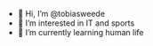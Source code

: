 - 👋 Hi, I’m @tobiasweede
- 👀 I’m interested in IT and sports
- 🌱 I’m currently learning human life

<!---
tobiasweede/tobiasweede is a ✨ special ✨ repository because its `README.md` (this file) appears on your GitHub profile.
You can click the Preview link to take a look at your changes.
--->

